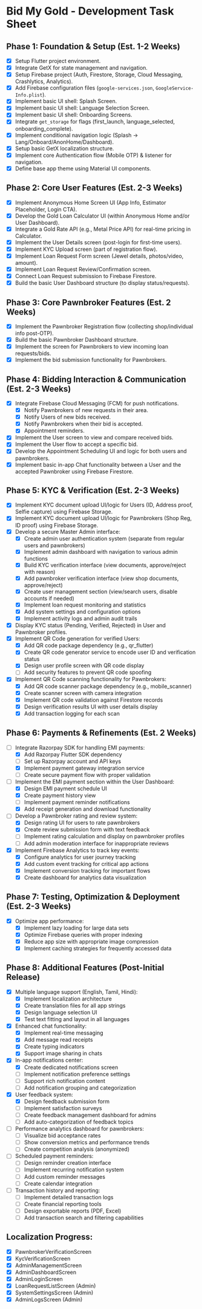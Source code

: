 # Bid My Gold - Development Task Sheet

## Phase 1: Foundation & Setup (Est. 1-2 Weeks)

- [x] Setup Flutter project environment.
- [x] Integrate GetX for state management and navigation.
- [x] Setup Firebase project (Auth, Firestore, Storage, Cloud Messaging, Crashlytics, Analytics).
- [x] Add Firebase configuration files (`google-services.json`, `GoogleService-Info.plist`).
- [x] Implement basic UI shell: Splash Screen.
- [x] Implement basic UI shell: Language Selection Screen.
- [x] Implement basic UI shell: Onboarding Screens.
- [x] Integrate `get_storage` for flags (first_launch, language_selected, onboarding_complete).
- [x] Implement conditional navigation logic (Splash -> Lang/Onboard/AnonHome/Dashboard).
- [x] Setup basic GetX localization structure.
- [x] Implement core Authentication flow (Mobile OTP) & listener for navigation.
- [x] Define base app theme using Material UI components.

## Phase 2: Core User Features (Est. 2-3 Weeks)

- [x] Implement Anonymous Home Screen UI (App Info, Estimator Placeholder, Login CTA).
- [x] Develop the Gold Loan Calculator UI (within Anonymous Home and/or User Dashboard).
- [x] Integrate a Gold Rate API (e.g., Metal Price API) for real-time pricing in Calculator.
- [x] Implement the User Details screen (post-login for first-time users).
- [x] Implement KYC Upload screen (part of registration flow).
- [x] Implement Loan Request Form screen (Jewel details, photos/video, amount).
- [x] Implement Loan Request Review/Confirmation screen.
- [x] Connect Loan Request submission to Firebase Firestore.
- [x] Build the basic User Dashboard structure (to display status/requests).

## Phase 3: Core Pawnbroker Features (Est. 2 Weeks)

- [x] Implement the Pawnbroker Registration flow (collecting shop/individual info post-OTP).
- [x] Build the basic Pawnbroker Dashboard structure.
- [x] Implement the screen for Pawnbrokers to view incoming loan requests/bids.
- [x] Implement the bid submission functionality for Pawnbrokers.

## Phase 4: Bidding Interaction & Communication (Est. 2-3 Weeks)

- [x] Integrate Firebase Cloud Messaging (FCM) for push notifications.
  - [x] Notify Pawnbrokers of new requests in their area.
  - [x] Notify Users of new bids received.
  - [x] Notify Pawnbrokers when their bid is accepted.
  - [x] Appointment reminders.
- [x] Implement the User screen to view and compare received bids.
- [x] Implement the User flow to accept a specific bid.
- [x] Develop the Appointment Scheduling UI and logic for both users and pawnbrokers.
- [x] Implement basic in-app Chat functionality between a User and the accepted Pawnbroker using Firebase Firestore.

## Phase 5: KYC & Verification (Est. 2-3 Weeks)

- [x] Implement KYC document upload UI/logic for Users (ID, Address proof, Selfie capture) using Firebase Storage.
- [x] Implement KYC document upload UI/logic for Pawnbrokers (Shop Reg, ID proof) using Firebase Storage.
- [x] Develop a secure Master Admin interface:
  - [x] Create admin user authentication system (separate from regular users and pawnbrokers)
  - [x] Implement admin dashboard with navigation to various admin functions
  - [x] Build KYC verification interface (view documents, approve/reject with reason)
  - [x] Add pawnbroker verification interface (view shop documents, approve/reject)
  - [x] Create user management section (view/search users, disable accounts if needed)
  - [x] Implement loan request monitoring and statistics
  - [x] Add system settings and configuration options
  - [x] Implement activity logs and admin audit trails
- [x] Display KYC status (Pending, Verified, Rejected) in User and Pawnbroker profiles.
- [x] Implement QR Code generation for verified Users:
  - [x] Add QR code package dependency (e.g., qr_flutter)
  - [x] Create QR code generator service to encode user ID and verification status
  - [x] Design user profile screen with QR code display
  - [ ] Add security features to prevent QR code spoofing
- [x] Implement QR Code scanning functionality for Pawnbrokers:
  - [x] Add QR code scanner package dependency (e.g., mobile_scanner)
  - [x] Create scanner screen with camera integration
  - [x] Implement QR code validation against Firestore records
  - [x] Design verification results UI with user details display
  - [x] Add transaction logging for each scan

## Phase 6: Payments & Refinements (Est. 2 Weeks)

- [ ] Integrate Razorpay SDK for handling EMI payments:
  - [x] Add Razorpay Flutter SDK dependency
  - [ ] Set up Razorpay account and API keys
  - [x] Implement payment gateway integration service
  - [ ] Create secure payment flow with proper validation
- [ ] Implement the EMI payment section within the User Dashboard:
  - [x] Design EMI payment schedule UI
  - [x] Create payment history view
  - [ ] Implement payment reminder notifications
  - [x] Add receipt generation and download functionality
- [ ] Develop a Pawnbroker rating and review system:
  - [x] Design rating UI for users to rate pawnbrokers
  - [x] Create review submission form with text feedback
  - [ ] Implement rating calculation and display on pawnbroker profiles
  - [ ] Add admin moderation interface for inappropriate reviews
  <!-- - [ ] (Optional) Integrate a third-party AI Document Verification service:
  - [ ] Research and select appropriate AI verification provider
  - [ ] Implement API integration for document validation
  - [ ] Create pre-verification flow before manual admin review
  - [ ] Add fraud detection capabilities -->
- [x] Implement Firebase Analytics to track key events:
  - [x] Configure analytics for user journey tracking
  - [x] Add custom event tracking for critical app actions
  - [x] Implement conversion tracking for important flows
  - [x] Create dashboard for analytics data visualization

## Phase 7: Testing, Optimization & Deployment (Est. 2-3 Weeks)

<!-- - [ ] Write Unit, Widget, and Integration tests:
  - [ ] Develop unit tests for business logic and service layers
  - [ ] Create widget tests for UI components
  - [ ] Implement integration tests for critical user flows
  - [ ] Set up continuous integration for automated testing
- [ ] Conduct thorough manual testing:
  - [ ] Create comprehensive test plan for all app features
  - [ ] Perform cross-device compatibility testing
  - [ ] Test network conditions and offline functionality
  - [ ] Conduct user acceptance testing with sample users -->

<!-- - [ ] Conduct thorough manual testing:

  - [ ] Test Admin Module Functionality (Login, Dashboard, Navigation, KYC/Pawn Verify, User/Admin Mgmt, Settings, Logs)
  - [ ] Create comprehensive test plan for all app features
  - [ ] Perform cross-device compatibility testing
  - [ ] Test network conditions and offline functionality
  - [ ] Conduct user acceptance testing with sample users -->

- [x] Optimize app performance:
  - [x] Implement lazy loading for large data sets
  - [x] Optimize Firebase queries with proper indexing
  - [x] Reduce app size with appropriate image compression
  - [x] Implement caching strategies for frequently accessed data
  <!-- - [ ] Perform security checks:
  - [ ] Conduct security audit of authentication processes
  - [ ] Test for data leakage and proper access controls
  - [ ] Verify secure storage of sensitive information
  - [ ] Implement additional security measures as needed -->
  <!-- - [ ] Prepare builds for Beta testing:
  - [ ] Configure Firebase App Distribution
  - [ ] Set up TestFlight for iOS testing
  - [ ] Create beta tester onboarding documentation
  - [ ] Implement crash reporting and beta feedback collection -->
  <!-- - [ ] Finalize app store listings:
  - [ ] Create compelling app descriptions
  - [ ] Design app store screenshots and promotional graphics
  - [ ] Record app preview videos
  - [ ] Prepare marketing materials and press kit -->
  <!-- - [ ] Deploy to Google Play Store and Apple App Store:
  - [ ] Complete app store review requirements
  - [ ] Configure in-app purchase products if applicable
  - [ ] Implement proper versioning strategy
  - [ ] Create post-launch monitoring plan -->

## Phase 8: Additional Features (Post-Initial Release)

- [x] Multiple language support (English, Tamil, Hindi):
  - [x] Implement localization architecture
  - [x] Create translation files for all app strings
  - [x] Design language selection UI
  - [x] Test text fitting and layout in all languages
- [x] Enhanced chat functionality:
  - [x] Implement real-time messaging
  - [x] Add message read receipts
  - [x] Create typing indicators
  - [x] Support image sharing in chats
- [x] In-app notifications center:
  - [x] Create dedicated notifications screen
  - [ ] Implement notification preference settings
  - [ ] Support rich notification content
  - [ ] Add notification grouping and categorization
- [x] User feedback system:
  - [x] Design feedback submission form
  - [ ] Implement satisfaction surveys
  - [ ] Create feedback management dashboard for admins
  - [ ] Add auto-categorization of feedback topics
- [ ] Performance analytics dashboard for pawnbrokers:
  - [ ] Visualize bid acceptance rates
  - [ ] Show conversion metrics and performance trends
  - [ ] Create competition analysis (anonymized)
  <!-- - [ ] Implement business growth suggestions -->
- [ ] Scheduled payment reminders:
  - [ ] Design reminder creation interface
  - [ ] Implement recurring notification system
  - [ ] Add custom reminder messages
  - [ ] Create calendar integration
- [ ] Transaction history and reporting:
  - [ ] Implement detailed transaction logs
  - [ ] Create financial reporting tools
  - [ ] Design exportable reports (PDF, Excel)
  - [ ] Add transaction search and filtering capabilities

## Localization Progress:

- [x] PawnbrokerVerificationScreen
- [x] KycVerificationScreen
- [x] AdminManagementScreen
- [x] AdminDashboardScreen
- [x] AdminLoginScreen
- [x] LoanRequestListScreen (Admin)
- [x] SystemSettingsScreen (Admin)
- [x] AdminLogsScreen (Admin)
